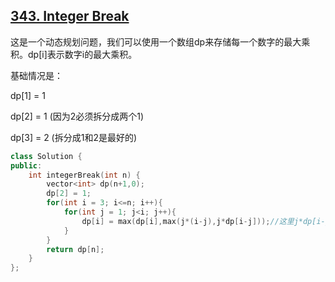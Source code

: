 ## [343. Integer Break](https://leetcode.cn/problems/integer-break/)
这是一个动态规划问题，我们可以使用一个数组dp来存储每一个数字的最大乘积。dp[i]表示数字i的最大乘积。

基础情况是：

dp[1] = 1

dp[2] = 1 (因为2必须拆分成两个1)

dp[3] = 2 (拆分成1和2是最好的)

```CPP
class Solution {
public:
    int integerBreak(int n) {
        vector<int> dp(n+1,0);
        dp[2] = 1;
        for(int i = 3; i<=n; i++){
            for(int j = 1; j<i; j++){
                dp[i] = max(dp[i],max(j*(i-j),j*dp[i-j]));//这里j*dp[i-j] 不拆分j但拆分i-j,这里在遍历所有拆分所以不需要dp[j]*(i-j);
            }
        }
        return dp[n];
    }
};
```
